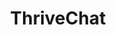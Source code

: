 ---
title: ThriveChat
emoji: 🧠
colorFrom: blue
colorTo: green
sdk: gradio
sdk_version: 5.9.1
app_file: mental-health-chatbot.py
pinned: true
---